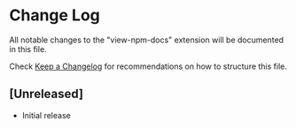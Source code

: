 # Change Log

All notable changes to the "view-npm-docs" extension will be documented in this file.

Check [Keep a Changelog](http://keepachangelog.com/) for recommendations on how to structure this file.

## [Unreleased]

- Initial release